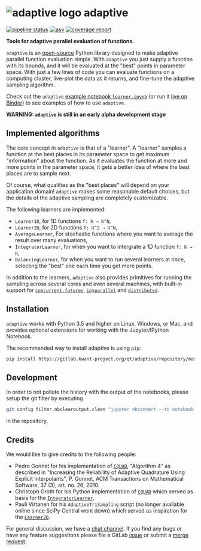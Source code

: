 # ![][logo] adaptive

[![pipeline status](https://gitlab.kwant-project.org/qt/adaptive/badges/master/pipeline.svg)](https://gitlab.kwant-project.org/qt/adaptive/pipelines)
[![asv](http://img.shields.io/badge/benchmarked%20by-asv-green.svg?style=flat)](benchmarks)
[![coverage report](https://gitlab.kwant-project.org/qt/adaptive/badges/master/coverage.svg)](https://gitlab.kwant-project.org/qt/adaptive/commits/master)

**Tools for adaptive parallel evaluation of functions.**

`adaptive` is an [open-source](LICENSE) Python library designed to make adaptive parallel function evaluation simple.
With `adaptive` you just supply a function with its bounds, and it will be evaluated at the "best" points in parameter space.
With just a few lines of code you can evaluate functions on a computing cluster, live-plot the data as it returns, and fine-tune the adaptive sampling algorithm.

Check out the `adaptive` [example notebook `learner.ipynb`](learner.ipynb) (or run it [live on Binder](https://mybinder.org/v2/gh/python-adaptive/adaptive/master?filepath=learner.ipynb)) to see examples of how to use `adaptive`.


**WARNING: `adaptive` is still in an early alpha development stage**


## Implemented algorithms
The core concept in `adaptive` is that of a "learner". A "learner" samples
a function at the best places in its parameter space to get maximum
"information" about the function. As it evaluates the function
at more and more points in the parameter space, it gets a better idea of where
the best places are to sample next.

Of course, what qualifies as the "best places" will depend on your application domain!
`adaptive` makes some reasonable default choices, but the details of the adaptive
sampling are completely customizable.


The following learners are implemented:
* `Learner1D`, for 1D functions `f: ℝ → ℝ^N`,
* `Learner2D`, for 2D functions `f: ℝ^2 → ℝ^N`,
* `AverageLearner`, For stochastic functions where you want to average the result over many evaluations,
* `IntegratorLearner`, for when you want to intergrate a 1D function `f: ℝ → ℝ`,
* `BalancingLearner`, for when you want to run several learners at once, selecting the "best" one each time you get more points.

In addition to the learners, `adaptive` also provides primitives for running
the sampling across several cores and even several machines, with built-in support
for [`concurrent.futures`](https://docs.python.org/3/library/concurrent.futures.html),
[`ipyparallel`](https://ipyparallel.readthedocs.io/en/latest/)
and [`distributed`](https://distributed.readthedocs.io/en/latest/).


## Installation
`adaptive` works with Python 3.5 and higher on Linux, Windows, or Mac, and provides optional extensions for working with the Jupyter/IPython Notebook.

The recommended way to install adaptive is using `pip`:
```bash
pip install https://gitlab.kwant-project.org/qt/adaptive/repository/master/archive.zip
```


## Development

In order to not pollute the history with the output of the notebooks, please setup the git filter by executing

```bash
git config filter.nbclearoutput.clean "jupyter nbconvert --to notebook --ClearOutputPreprocessor.enabled=True --ClearOutputPreprocessor.remove_metadata_fields='[\"deletable\", \"editable\", \"collapsed\", \"scrolled\"]' --stdin --stdout"
```
in the repository.


## Credits
We would like to give credits to the following people:
- Pedro Gonnet for his implementation of [`CQUAD`](https://www.gnu.org/software/gsl/manual/html_node/CQUAD-doubly_002dadaptive-integration.html), "Algorithm 4" as described in "Increasing the Reliability of Adaptive Quadrature Using Explicit Interpolants", P. Gonnet, ACM Transactions on Mathematical Software, 37 (3), art. no. 26, 2010.
- Christoph Groth for his Python implementation of [`CQUAD`](https://gitlab.kwant-project.org/cwg/python-cquad) which served as basis for the [`IntegratorLearner`](adaptive/learner/integrator_learner.py).
- Pauli Virtanen for his `AdaptiveTriSampling` script (no longer available online since SciPy Central went down) which served as inspiration for the [`Learner2D`](adaptive/learner/learner2D.py).

For general discussion, we have a [chat channel](https://chat.quantumtinkerer.tudelft.nl/external/channels/adaptive). If you find any bugs or have any feature suggestions please file a GitLab [issue](https://gitlab.kwant-project.org/qt/adaptive/issues/new?issue) or submit a [merge request](https://gitlab.kwant-project.org/qt/adaptive/merge_requests).

[logo]: /uploads/d20444093920a4a0499e165b5061d952/logo.png "adaptive logo"
